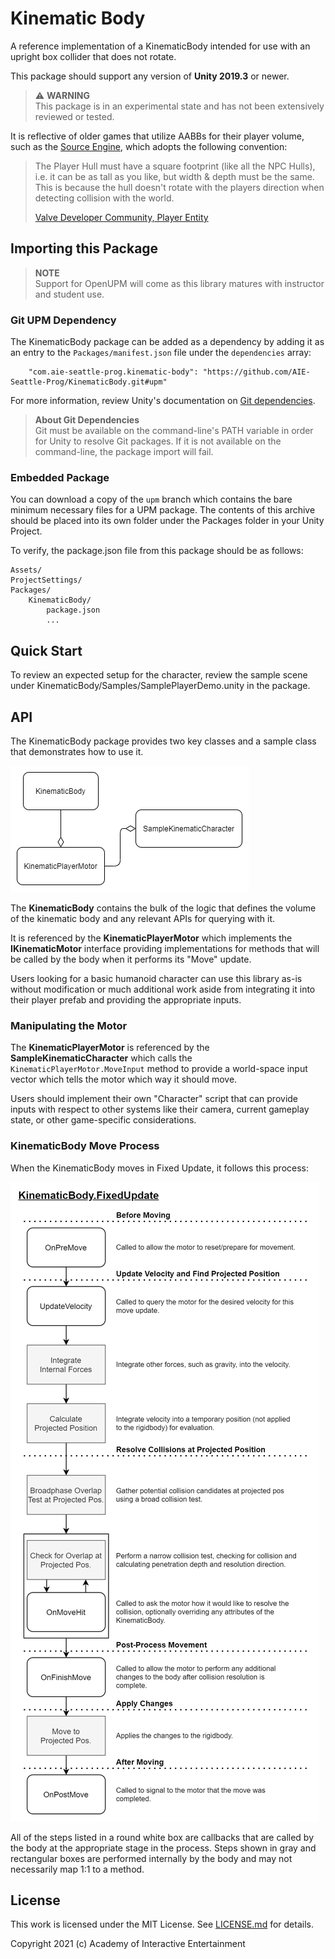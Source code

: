 # Kinematic Body

A reference implementation of a KinematicBody intended for use with an upright
box collider that does not rotate.

This package should support any version of **Unity 2019.3** or newer.

> :warning: **WARNING**  
> This package is in an experimental state and has not been extensively
> reviewed or tested.

It is reflective of older games that utilize AABBs for their player volume, such
as the [Source Engine](https://developer.valvesoftware.com/wiki/Dimensions),
which adopts the following convention:

> The Player Hull must have a square footprint (like all the NPC Hulls), i.e. it
> can be as tall as you like, but width & depth must be the same. This is
> because the hull doesn't rotate with the players direction when detecting
> collision with the world.
>
> [Valve Developer Community, Player Entity](https://developer.valvesoftware.com/wiki/Player_Entity)

## Importing this Package

> **NOTE**  
> Support for OpenUPM will come as this library matures with instructor
> and student use.

### Git UPM Dependency

The KinematicBody package can be added as a dependency by adding it as an
entry to the `Packages/manifest.json` file under the `dependencies` array:

```text
    "com.aie-seattle-prog.kinematic-body": "https://github.com/AIE-Seattle-Prog/KinematicBody.git#upm"
```

For more information, review Unity's documentation on [Git dependencies](https://docs.unity3d.com/Manual/upm-git.html).

> **About Git Dependencies**  
> Git must be available on the command-line's PATH variable in order for Unity
> to resolve Git packages. If it is not available on the command-line, the
> package import will fail.

### Embedded Package

You can download a copy of the `upm` branch which contains the bare minimum
necessary files for a UPM package. The contents of this archive should be placed
into its own folder under the Packages folder in your Unity Project.

To verify, the package.json file from this package should be as follows:

```text
Assets/
ProjectSettings/
Packages/
    KinematicBody/
        package.json
        ...
```

## Quick Start

To review an expected setup for the character, review the sample scene under
KinematicBody/Samples/SamplePlayerDemo.unity in the package.

## API

The KinematicBody package provides two key classes and a sample class that
demonstrates how to use it.

![KinematicBody and KinematicPlayerMotor are the two framework classes consumed by SampleKinematicCharacter](.github/classDiagram.png)

The **KinematicBody** contains the bulk of the logic that defines the volume of
the kinematic body and any relevant APIs for querying with it.

It is referenced by the **KinematicPlayerMotor** which implements the
**IKinematicMotor** interface providing implementations for methods that will
be called by the body when it performs its "Move" update.

Users looking for a basic humanoid character can use this library as-is without
modification or much additional work aside from integrating it into their
player prefab and providing the appropriate inputs.

### Manipulating the Motor

The **KinematicPlayerMotor** is referenced by the **SampleKinematicCharacter**
which calls the `KinematicPlayerMotor.MoveInput` method to provide a world-space
input vector which tells the motor which way it should move.

Users should implement their own "Character" script that can provide inputs
with respect to other systems like their camera, current gameplay state, or
other game-specific considerations.

### KinematicBody Move Process

When the KinematicBody moves in Fixed Update, it follows this process:

![A diagram illustrating the steps taken to move the body w.r.t. the motor](.github/bodyMove.png)

All of the steps listed in a round white box are callbacks that are called by
the body at the appropriate stage in the process. Steps shown in gray and
rectangular boxes are performed internally by the body and may not necessarily
map 1:1 to a method.

## License

This work is licensed under the MIT License. See [LICENSE.md](LICENSE.md) for details.

Copyright 2021 (c) Academy of Interactive Entertainment

